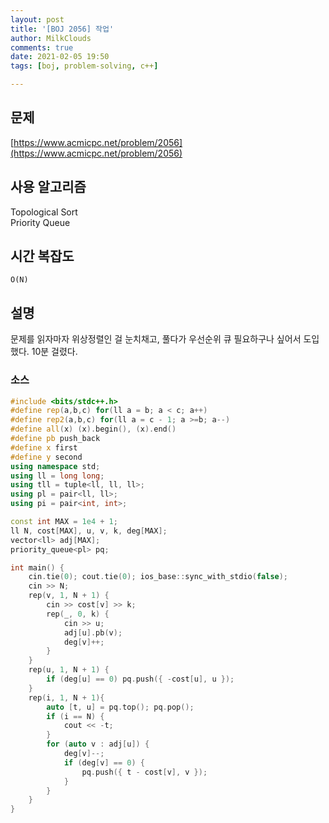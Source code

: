 ```yaml
---
layout: post
title: '[BOJ 2056] 작업'
author: MilkClouds
comments: true
date: 2021-02-05 19:50
tags: [boj, problem-solving, c++]

---
```


## 문제
[https://www.acmicpc.net/problem/2056](https://www.acmicpc.net/problem/2056)  


## 사용 알고리즘  
Topological Sort  
Priority Queue


## 시간 복잡도  
`O(N)`   


## 설명  
문제를 읽자마자 위상정렬인 걸 눈치채고, 풀다가 우선순위 큐 필요하구나 싶어서 도입했다.
10분 걸렸다.    

### 소스  

```c++
#include <bits/stdc++.h>
#define rep(a,b,c) for(ll a = b; a < c; a++)
#define rep2(a,b,c) for(ll a = c - 1; a >=b; a--)
#define all(x) (x).begin(), (x).end()
#define pb push_back
#define x first
#define y second
using namespace std;
using ll = long long;
using tll = tuple<ll, ll, ll>;
using pl = pair<ll, ll>;
using pi = pair<int, int>;

const int MAX = 1e4 + 1;
ll N, cost[MAX], u, v, k, deg[MAX];
vector<ll> adj[MAX];
priority_queue<pl> pq;

int main() {
	cin.tie(0); cout.tie(0); ios_base::sync_with_stdio(false);
	cin >> N;
	rep(v, 1, N + 1) {
		cin >> cost[v] >> k;
		rep(_, 0, k) {
			cin >> u;
			adj[u].pb(v);
			deg[v]++;
		}
	}
	rep(u, 1, N + 1) {
		if (deg[u] == 0) pq.push({ -cost[u], u });
	}
	rep(i, 1, N + 1){
		auto [t, u] = pq.top(); pq.pop();
		if (i == N) {
			cout << -t;
		}
		for (auto v : adj[u]) {
			deg[v]--;
			if (deg[v] == 0) {
				pq.push({ t - cost[v], v });
			}
		}
	}
}
```
